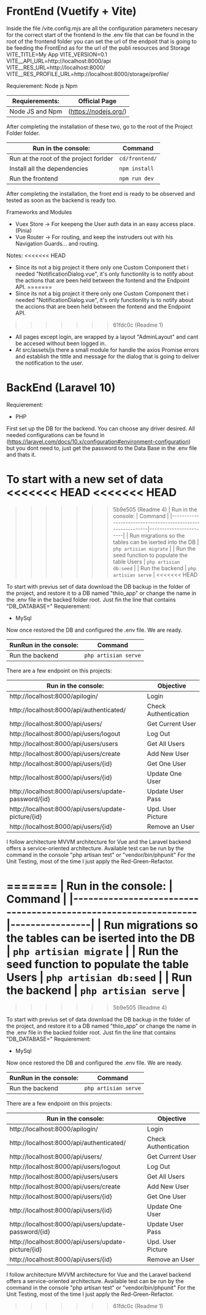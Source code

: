 # FrontEnd (Vuetify + Vite)
Inside the file /vite.config.mjs are all the configuration parameters necesary for the correct start of the frontend
In the .env file that can be found in the root of the frontend folder you can set the url of the endpoit that is going to be feeding the FrontEnd as for the url of the publi resources and Storage
VITE_TITLE=My App
VITE_VERSION=0.1
VITE__API_URL=http://localhost:8000/api
VITE__RES_URL=http://localhost:8000/
VITE__RES_PROFILE_URL=http://localhost:8000/storage/profile/

Requierement:
Node js
Npm

| Requierements:                               |    Official Page      |
|---------------------------------------------------------|-----------------------|
| Node JS and Npm                                         | (https://nodejs.org/) |

After completing the installation of these two, go to the root of the Project Folder folder.

| Run in the console:                                           |     Command    |
|---------------------------------------------------------------|----------------|
| Run at the root of the project forlder                        | `cd/frontend/` |
| Install all the dependencies                                  | `npm install`  |
| Run the frontend                                              | `npm run dev`  |

After completing the installation, the front end is ready to be observed and tested as soon as the backend is ready too.


Frameworks and Modules
- Vuex Store -> For keepeng the User auth data in an easy access place. (Pinia) 
- Vue Router -> For routing, and keep the instruders out with his Navigation Guards... and routing.

Notes:
<<<<<<< HEAD
- Since its not a big project it there only one Custom Component thet i needed "NotificationDialog.vue", it's only functionlity is to notify about the actions that are been held between the fontend and the Endpoint API.
=======
- Since its not a big project it there only one Custom Component thet i needed "NotificationDialog.vue", it's only functionlity is to notify about the accions that are been held between the fontend and the Endpoint API.
>>>>>>> 61fdc0c (Readme 1)
- All pages except login,  are wrapped by a layout "AdminLayout" and cant be accesed without been logged in.
- At src/assets/js there a small module for handle the axios Promise errors and establish the tittle and message for the dialog that is going to deliver the notification to the user.

# BackEnd (Laravel 10)

Requierement:
- PHP

First set up the DB for the backend. You can choose any driver desired.
All needed configurations can be found in (https://laravel.com/docs/10.x/configuration#environment-configuration)
but you dont need to, just get the password to the Data Base in the .env file and thats it.

To start with a new set of data
<<<<<<< HEAD
<<<<<<< HEAD
=======
>>>>>>> 5b9e505 (Readme 4)
| Run in the console:                                        |        Command         |
|------------------------------------------------------------|------------------------|
| Run migrations so the tables can be iserted into the DB    | `php artisian migrate` |
| Run the seed function to populate the table Users          | `php artisian db:seed` |
| Run the backend                                            | `php artisian serve`   |
<<<<<<< HEAD

To start with previus set of data download the DB backup in the folder of the project, and restore it to a DB named "thiio_app" or change the name in the .env file in the backed folder root. Just fin the line that contains "DB_DATABASE="
Requierement:
- MySql

Now once restored the DB and configured the .env file. We are ready.

| RunRun in the console:                                    |        Command         |
|-----------------------------------------------------------|------------------------|
| Run the backend                                           |  `php artisian serve`  |


There are a few endpoint on this projects:

| Run in the console:                                           |     Objective        |
|---------------------------------------------------------------|----------------------|
| http://localhost:8000/apilogin/                               |        Login         |
| http://localhost:8000/api/authenticated/                      | Check Authentication |
| http://localhost:8000/api/users/                              |   Get Current User   |
| http://localhost:8000/api/users/logout                        |        Log Out       |
| http://localhost:8000/api/users/users                         |    Get All  Users    |
| http://localhost:8000/api/users/create                        |     Add New User     |
| http://localhost:8000/api/users/{id}                          |     Get One User     |
| http://localhost:8000/api/users/{id}                          |    Update One User   |
| http://localhost:8000/api/users/update-password/{id}          |   Update User Pass   |
| http://localhost:8000/api/users/update-picture/{id}           |   Upd. User Picture  |
| http://localhost:8000/api/users/{id}                          |     Remove an User   |


I follow architecture MVVM architecture for Vue and the Laravel backend offers a service-oriented architecture.
Available test can be run by the command in the console  "php artisan test" or "vendor/bin/phpunit"
For the Unit Testing, most of the time I just apply the Red-Green-Refactor.

=======
| Run in the console:                                           |     Command    |
|---------------------------------------------------------------|----------------|
| Run migrations so the tables can be iserted into the DB       | `php artisian migrate` |
| Run the seed function to populate the table Users             | `php artisian db:seed` |
| Run the backend                                               | `php artisian serve`   |
=======
>>>>>>> 5b9e505 (Readme 4)

To start with previus set of data download the DB backup in the folder of the project, and restore it to a DB named "thiio_app" or change the name in the .env file in the backed folder root. Just fin the line that contains "DB_DATABASE="
Requierement:
- MySql

Now once restored the DB and configured the .env file. We are ready.

| RunRun in the console:                                    |        Command         |
|-----------------------------------------------------------|------------------------|
| Run the backend                                           |  `php artisian serve`  |


There are a few endpoint on this projects:

| Run in the console:                                           |     Objective        |
|---------------------------------------------------------------|----------------------|
| http://localhost:8000/apilogin/                               |        Login         |
| http://localhost:8000/api/authenticated/                      | Check Authentication |
| http://localhost:8000/api/users/                              |   Get Current User   |
| http://localhost:8000/api/users/logout                        |        Log Out       |
| http://localhost:8000/api/users/users                         |    Get All  Users    |
| http://localhost:8000/api/users/create                        |     Add New User     |
| http://localhost:8000/api/users/{id}                          |     Get One User     |
| http://localhost:8000/api/users/{id}                          |    Update One User   |
| http://localhost:8000/api/users/update-password/{id}          |   Update User Pass   |
| http://localhost:8000/api/users/update-picture/{id}           |   Upd. User Picture  |
| http://localhost:8000/api/users/{id}                          |     Remove an User   |


I follow architecture MVVM architecture for Vue and the Laravel backend offers a service-oriented architecture.
Available test can be run by the command in the console  "php artisan test" or "vendor/bin/phpunit"
For the Unit Testing, most of the time I just apply the Red-Green-Refactor.

>>>>>>> 61fdc0c (Readme 1)
